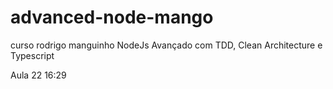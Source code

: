 # advanced-node-mango
curso rodrigo manguinho NodeJs Avançado com TDD, Clean Architecture e Typescript

Aula 22 16:29
